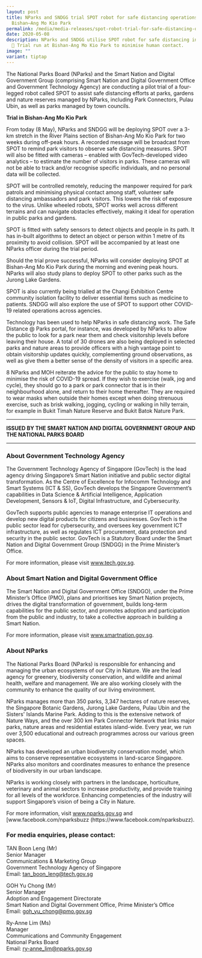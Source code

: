 ```yaml
---
layout: post
title: NParks and SNDGG trial SPOT robot for safe distancing operations at
  Bishan–Ang Mo Kio Park
permalink: /media/media-releases/spot-robot-trial-for-safe-distancing-operations/
date: 2020-05-08
description: NParks and SNDGG utilise SPOT robot for safe distancing in parks.
  🌳 Trial run at Bishan-Ang Mo Kio Park to minimise human contact.
image: ""
variant: tiptap
---
```

<p>The National Parks Board (NParks) and the Smart Nation and Digital Government
Group (comprising Smart Nation and Digital Government Office and Government
Technology Agency) are conducting a pilot trial of a four-legged robot
called SPOT to assist safe distancing efforts at parks, gardens and nature
reserves managed by NParks, including Park Connectors, Pulau Ubin, as well
as parks managed by town councils.</p>
<p><strong>Trial in Bishan-Ang Mo Kio Park</strong>
</p>
<p>From today (8 May), NParks and SNDGG will be deploying SPOT over a 3-km
stretch in the River Plains section of Bishan-Ang Mo Kio Park for two weeks
during off-peak hours. A recorded message will be broadcast from SPOT to
remind park visitors to observe safe distancing measures. SPOT will also
be fitted with cameras – enabled with GovTech-developed video analytics
– to estimate the number of visitors in parks. These cameras will not be
able to track and/or recognise specific individuals, and no personal data
will be collected.</p>
<p>SPOT will be controlled remotely, reducing the manpower required for park
patrols and minimising physical contact among staff, volunteer safe distancing
ambassadors and park visitors. This lowers the risk of exposure to the
virus. Unlike wheeled robots, SPOT works well across different terrains
and can navigate obstacles effectively, making it ideal for operation in
public parks and gardens.</p>
<p>SPOT is fitted with safety sensors to detect objects and people in its
path. It has in-built algorithms to detect an object or person within 1
metre of its proximity to avoid collision. SPOT will be accompanied by
at least one NParks officer during the trial period.</p>
<p>Should the trial prove successful, NParks will consider deploying SPOT
at Bishan-Ang Mo Kio Park during the morning and evening peak hours. NParks
will also study plans to deploy SPOT to other parks such as the Jurong
Lake Gardens.</p>
<p>SPOT is also currently being trialled at the Changi Exhibition Centre
community isolation facility to deliver essential items such as medicine
to patients. SNDGG will also explore the use of SPOT to support other COVID-19
related operations across agencies.</p>
<p>Technology has been used to help NParks in safe distancing work. The Safe
Distance @ Parks portal, for instance, was developed by NParks to allow
the public to look for a park near them and check visitorship levels before
leaving their house. A total of 30 drones are also being deployed in selected
parks and nature areas to provide officers with a high vantage point to
obtain visitorship updates quickly, complementing ground observations,
as well as give them a better sense of the density of visitors in a specific
area.</p>
<p>8 NParks and MOH reiterate the advice for the public to stay home to minimise
the risk of COVID-19 spread. If they wish to exercise (walk, jog and cycle),
they should go to a park or park connector that is in their neighbourhood
alone, and return to their home thereafter. They are required to wear masks
when outside their homes except when doing strenuous exercise, such as
brisk walking, jogging, cycling or walking in hilly terrain, for example
in Bukit Timah Nature Reserve and Bukit Batok Nature Park.</p>
<hr>
<p><strong>ISSUED BY THE SMART NATION AND DIGITAL GOVERNMENT GROUP AND THE NATIONAL PARKS BOARD</strong>
</p>
<hr>
<h3><strong>About Government Technology Agency</strong></h3>
<p>The Government Technology Agency of Singapore (GovTech) is the lead agency
driving Singapore’s Smart Nation initiative and public sector digital transformation.
As the Centre of Excellence for Infocomm Technology and Smart Systems (ICT
&amp; SS), GovTech develops the Singapore Government’s capabilities in
Data Science &amp; Artificial Intelligence, Application Development, Sensors
&amp; IoT, Digital Infrastructure, and Cybersecurity.</p>
<p>GovTech supports public agencies to manage enterprise IT operations and
develop new digital products for citizens and businesses. GovTech is the
public sector lead for cybersecurity, and oversees key government ICT infrastructure,
as well as regulates ICT procurement, data protection and security in the
public sector. GovTech is a Statutory Board under the Smart Nation and
Digital Government Group (SNDGG) in the Prime Minister’s Office.</p>
<p>For more information, please visit <a href="https://www.tech.gov.sg" rel="noopener noreferrer nofollow" target="_blank">www.tech.gov.sg</a>.</p>
<h3><strong>About Smart Nation and Digital Government Office</strong></h3>
<p>The Smart Nation and Digital Government Office (SNDGO), under the Prime
Minister’s Office (PMO), plans and prioritises key Smart Nation projects,
drives the digital transformation of government, builds long-term capabilities
for the public sector, and promotes adoption and participation from the
public and industry, to take a collective approach in building a Smart
Nation.</p>
<p>For more information, please visit <a href="https://www.smartnation.gov.sg" rel="noopener noreferrer nofollow" target="_blank">www.smartnation.gov.sg</a>.</p>
<h3><strong>About NParks</strong></h3>
<p>The National Parks Board (NParks) is responsible for enhancing and managing
the urban ecosystems of our City in Nature. We are the lead agency for
greenery, biodiversity conservation, and wildlife and animal health, welfare
and management. We are also working closely with the community to enhance
the quality of our living environment.</p>
<p>NParks manages more than 350 parks, 3,347 hectares of nature reserves,
the Singapore Botanic Gardens, Jurong Lake Gardens, Pulau Ubin and the
Sisters' Islands Marine Park. Adding to this is the extensive network of
Nature Ways, and the over 300 km Park Connector Network that links major
parks, nature areas and residential estates island-wide. Every year, we
run over 3,500 educational and outreach programmes across our various green
spaces.</p>
<p>NParks has developed an urban biodiversity conservation model, which aims
to conserve representative ecosystems in land-scarce Singapore. NParks
also monitors and coordinates measures to enhance the presence of biodiversity
in our urban landscape.</p>
<p>NParks is working closely with partners in the landscape, horticulture,
veterinary and animal sectors to increase productivity, and provide training
for all levels of the workforce. Enhancing competencies of the industry
will support Singapore’s vision of being a City in Nature.</p>
<p>For more information, visit <a href="https://www.nparks.gov.sg" rel="noopener noreferrer nofollow" target="_blank">www.nparks.gov.sg</a> and [www.facebook.com/nparksbuzz
(https://www.facebook.com/nparksbuzz).</p>
<h3><strong>For media enquiries, please contact:</strong></h3>
<p>TAN Boon Leng (Mr)
<br>Senior Manager
<br>Communications &amp; Marketing Group
<br>Government Technology Agency of Singapore
<br>Email: <a href="mailto:tan_boon_leng@tech.gov.sg" rel="noopener noreferrer nofollow" target="_blank"><u>tan_boon_leng@tech.gov.sg</u></a>
</p>
<p>GOH Yu Chong (Mr)
<br>Senior Manager
<br>Adoption and Engagement Directorate
<br>Smart Nation and Digital Government Office, Prime Minister’s Office
<br>Email: <a href="mailto:goh_yu_chong@pmo.gov.sg" rel="noopener noreferrer nofollow" target="_blank"><u>goh_yu_chong@pmo.gov.sg</u></a>
</p>
<p>Ry-Anne Lim (Ms)
<br>Manager
<br>Communications and Community Engagement
<br>National Parks Board
<br>Email: <a href="mailto:ry-anne_lim@nparks.gov.sg" rel="noopener noreferrer nofollow" target="_blank"><u>ry-anne_lim@nparks.gov.sg</u></a>
</p>